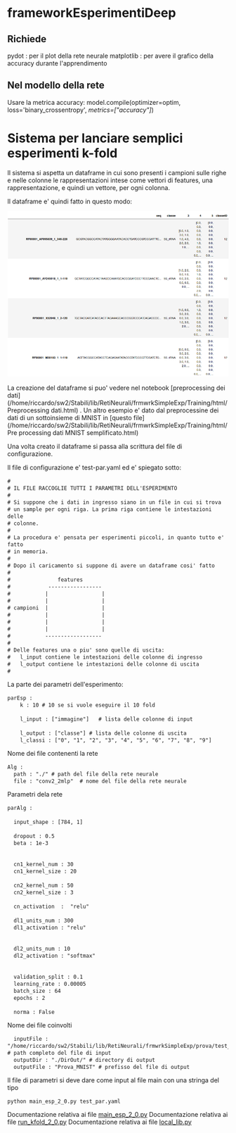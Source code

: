 # frameworkEsperimentiDeep

## Richiede
pydot : per il plot della rete neurale
matplotlib : per avere il grafico della accuracy durante l'apprendimento

## Nel modello della rete
Usare la metrica accuracy:
model.compile(optimizer=optim, loss='binary_crossentropy', *metrics=["accuracy"]*)

# Sistema per lanciare semplici esperimenti k-fold

Il sistema si aspetta un dataframe in cui sono presenti i campioni sulle righe e nelle colonne le rappresentazioni intese come vettori di features, una rappresentazione, e quindi un vettore, per ogni colonna. 

Il dataframe e' quindi fatto in questo modo:

![immagine del dataframe](./html/dataframe.png  "dataframe")

La creazione del dataframe si puo' vedere nel notebook [preprocessing dei dati](/home/riccardo/sw2/Stabili/lib/RetiNeurali/frmwrkSimpleExp/Training/html/Preprocessing dati.html) . Un altro esempio e' dato dal preprocessine dei dati di un sottoinsieme di MNIST in [questo file](/home/riccardo/sw2/Stabili/lib/RetiNeurali/frmwrkSimpleExp/Training/html/Pre processing dati MNIST semplificato.html)

Una volta creato il dataframe si passa alla scrittura del file di configurazione.

Il file di configurazione e' test-par.yaml ed e' spiegato sotto:

	#
	# IL FILE RACCOGLIE TUTTI I PARAMETRI DELL'ESPERIMENTO
	#
	# Si suppone che i dati in ingresso siano in un file in cui si trova
	# un sample per ogni riga. La prima riga contiene le intestazioni delle
	# colonne.
	#
	# La procedura e' pensata per esperimenti piccoli, in quanto tutto e' fatto
	# in memoria.
	#
	# Dopo il caricamento si suppone di avere un dataframe cosi' fatto
	#
	#               features
	#            -----------------
	#           |                 |
	#           |                 |
	# campioni  |                 |
	#           |                 |
	#           |                 |
	#           |                 |
	#           ------------------
	#
	# Delle features una o piu' sono quelle di uscita:
	#   l_input contiene le intestazioni delle colonne di ingresso
	#   l_output contiene le intestazioni delle colonne di uscita
	#


La parte dei parametri dell'esperimento: 

	parEsp :
	    k : 10 # 10 se si vuole eseguire il 10 fold

	    l_input : ["immagine"]   # lista delle colonne di input

	    l_output : ["classe"] # lista delle colonne di uscita
	    l_classi : ["0", "1", "2", "3", "4", "5", "6", "7", "8", "9"]

Nome dei file contenenti la rete


	Alg :
	  path : "./" # path del file della rete neurale
	  file : "conv2_2mlp"  # nome del file della rete neurale


Parametri dela rete

	parAlg :

	  input_shape : [784, 1]

	  dropout : 0.5
	  beta : 1e-3


	  cn1_kernel_num : 30
	  cn1_kernel_size : 20

	  cn2_kernel_num : 50
	  cn2_kernel_size : 3

	  cn_activation  :  "relu"

	  dl1_units_num : 300
	  dl1_activation : "relu"


	  dl2_units_num : 10
	  dl2_activation : "softmax"


	  validation_split : 0.1
	  learning_rate : 0.00005
	  batch_size : 64
	  epochs : 2

	  norma : False

Nome dei file coinvolti 



	  inputFile : "/home/riccardo/sw2/Stabili/lib/RetiNeurali/frmwrkSimpleExp/prova/test_dataframe.pkl" # path completo del file di input
	  outputDir : "./DirOut/" # directory di output
	  outputFile : "Prova_MNIST" # prefisso del file di output
	  
	  
Il file di parametri si deve dare come input al file main con una stringa del tipo 

	python main_esp_2_0.py test_par.yaml 
	
Documentazione relativa ai file [main_esp_2_0.py](./main_esp_2_0.html)
Documentazione relativa ai file [run_kfold_2_0.py](/home/riccardo/sw2/Stabili/lib/RetiNeurali/frmwrkSimpleExp/Training/html/run_kfold_2_0.html)
Documentazione relativa ai file [local_lib.py](/home/riccardo/sw2/Stabili/lib/RetiNeurali/frmwrkSimpleExp/Training/html/local_lib.html)
